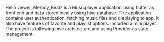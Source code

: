 Hello viewer, Melody_Beatz is a Musicplayer application using flutter as front end and data stored locally using hive database. The application contains user authentication, fetching music files and displaying to app, it also have features of favorite and playlist options. Included a mini player. The project is following mvc architecture and using Provider as state management.
